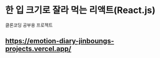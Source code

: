 # 한 입 크기로 잘라 먹는 리액트(React.js)

클론코딩 공부용 프로젝트

## https://emotion-diary-jinboungs-projects.vercel.app/
